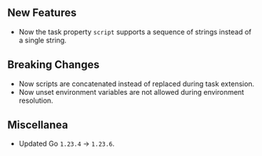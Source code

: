## New Features

- Now the task property `script` supports a sequence of strings instead of a single string.

## Breaking Changes

- Now scripts are concatenated instead of replaced during task extension.
- Now unset environment variables are not allowed during environment resolution.

## Miscellanea

- Updated Go `1.23.4` -> `1.23.6`.

